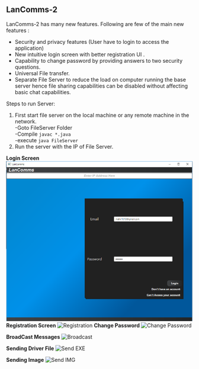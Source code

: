 ## LanComms-2
LanComms-2 has many new features.
Following are few of the main new features :

 - Security and privacy features (User have to login to access the application)
 - New intuitive login screen with better registration UI .
 - Capability to change password by providing answers to two security questions.
 - Universal File transfer.
 - Separate File Server to reduce the load on computer running the base server hence file sharing capabilities can be disabled without affecting basic chat capabilities.
 

Steps to run Server:

 1. First start file server on the local machine or any remote machine in the network.<br>
    -Goto FileServer Folder<br>
    -Compile ```javac *.java```<br>
    -execute ```java FileServer```<br>
 2. Run the server with the IP of File Server.
 
 **Login Screen**
![Login](https://raw.githubusercontent.com/mahir1010/LanComms-2/Screenshots/ScreenShots/login.png)
**Registration Screen**
![Registration](https://raw.githubusercontent.com/mahir1010/LanComms-2/Screenshots/ScreenShots/Register.png)
**Change Password**
![Change Password](https://raw.githubusercontent.com/mahir1010/LanComms-2/Screenshots/ScreenShots/CantAccess.png)

**BroadCast Messages**
![Broadcast](https://raw.githubusercontent.com/mahir1010/LanComms-2/Screenshots/ScreenShots/Broadcast.png)

**Sending Driver File**
![Send EXE](https://raw.githubusercontent.com/mahir1010/LanComms-2/Screenshots/ScreenShots/SendingEXE.png)

**Sending Image**
![Send IMG](https://raw.githubusercontent.com/mahir1010/LanComms-2/Screenshots/ScreenShots/SendingIMG.png)

